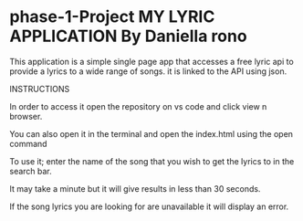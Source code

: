 # phase-1-Project MY LYRIC APPLICATION By Daniella rono

This application is a simple single page app that accesses a free lyric api to provide a lyrics to a wide range of songs.
it is linked to the API using json.

INSTRUCTIONS

In order to access it open the repository on vs code and click view n browser.

You can also open it in the terminal and open the index.html using the open command

To use it; enter the name of the song that you wish to get the lyrics to in the search bar.

It may take a minute but it will give results in less than 30 seconds.

If the song lyrics you are looking for are unavailable it will display an error.


